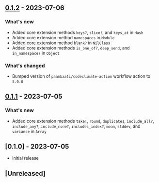 ## [0.1.2](https://github.com/shivam091/core_extensions/compare/v0.1.1...v0.1.2) - 2023-07-06

### What's new

- Added core extension methods `keys?`, `slice!`, and `keys_at` in `Hash`
- Added core extension method `namespaces` in `Module`
- Added core extension method `blank?` in `NilClass`
- Added core extension methods `is_one_of?`, `deep_send`, and `in_namespace?` in `Object`

### What's changed

- Bumped version of `paambaati/codeclimate-action` workflow action to `5.0.0`

## [0.1.1](https://github.com/shivam091/core_extensions/compare/v0.1.0...v0.1.1) - 2023-07-05

### What's new

- Added core extension methods `take!`, `round`, `duplicates`, `include_all?`, `include_any?`, `include_none?`, `includes_index?`, `mean`, `stddev`, and `variance` in `Array`

## [0.1.0] - 2023-07-05

- Initial release

## [Unreleased]
